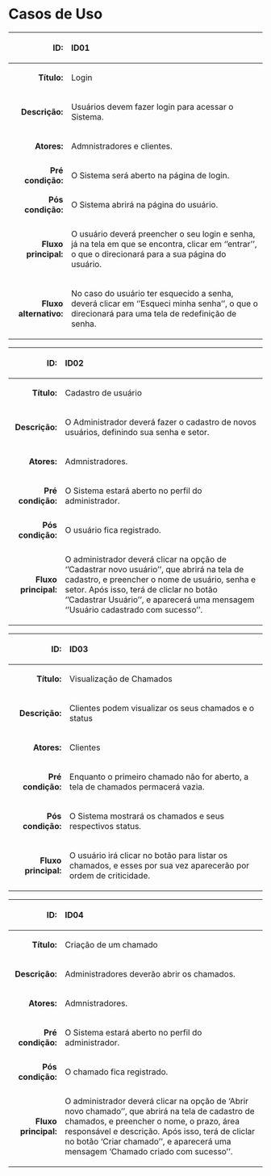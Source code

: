 # Casos de Uso



|**ID:** |<p>**ID01**</p><p></p><p></p>|
| -: | :- |
|**Título:**|<p>Login</p><p></p><p></p>|
|**Descrição:**|<p>Usuários devem fazer login para acessar o Sistema.</p><p></p><p></p>|
|**Atores:**|<p>Admnistradores e clientes.</p><p></p><p></p>|
|**Pré condição:**|<p>O Sistema será aberto na página de login.</p><p></p><p></p>|
|**Pós condição:**|<p>O Sistema abrirá na página do usuário.</p><p></p>|
|**Fluxo principal:**|<p>O usuário deverá preencher o seu login e senha, já na tela em que se encontra, clicar em ‘’entrar’’, o que o direcionará para a sua página do usuário.</p><p></p><p></p>|
|**Fluxo alternativo:**|<p>No caso do usuário ter esquecido a senha, deverá clicar em ‘’Esqueci minha senha’’, o que o direcionará para uma tela de redefinição de senha.</p><p></p><p></p>|




|**ID:** |<p>**ID02**</p><p></p><p></p>|
| -: | :- |
|**Título:**|<p>Cadastro de usuário</p><p></p><p></p>|
|**Descrição:**|<p>O Administrador deverá fazer o cadastro de novos usuários, definindo sua senha e setor.</p><p></p><p></p>|
|**Atores:**|<p>Admnistradores.</p><p></p><p></p>|
|**Pré condição:**|<p>O Sistema estará aberto no perfil do administrador. </p><p></p>|
|**Pós condição:**|<p>O usuário fica registrado. </p><p></p>|
|**Fluxo principal:**|<p>O administrador deverá clicar na opção de ‘’Cadastrar novo usuário’’, que abrirá na tela de cadastro, e preencher o nome de usuário, senha e setor. Após isso, terá de cliclar no botão ‘’Cadastrar Usuário’’, e aparecerá uma mensagem ‘’Usuário cadastrado com sucesso’’.</p><p></p><p></p>|




















|**ID:** |<p>**ID03**</p><p></p><p></p>|
| -: | :- |
|**Título:**|<p>Visualização de Chamados</p><p></p><p></p>|
|**Descrição:**|<p>Clientes podem visualizar os seus chamados e o status</p><p></p><p></p>|
|**Atores:**|<p>Clientes</p><p></p><p></p>|
|**Pré condição:**|<p>Enquanto o primeiro chamado não for aberto, a tela de chamados permacerá vazia.</p><p></p><p></p>|
|**Pós condição:**|<p>O Sistema mostrará os chamados e seus respectivos status.</p><p></p>|
|**Fluxo principal:**|<p>O usuário irá clicar no botão para listar os chamados, e esses por sua vez aparecerão por ordem de criticidade.</p><p></p><p></p>|





|**ID:** |<p>**ID04**</p><p></p><p></p>|
| -: | :- |
|**Título:**|<p>Criação de um chamado</p><p></p><p></p>|
|**Descrição:**|<p>Administradores deverão abrir os chamados.</p><p></p><p></p>|
|**Atores:**|<p>Admnistradores.</p><p></p><p></p>|
|**Pré condição:**|<p>O Sistema estará aberto no perfil do administrador. </p><p></p>|
|**Pós condição:**|<p>O chamado fica registrado.</p><p></p>|
|**Fluxo principal:**|<p>O administrador deverá clicar na opção de ‘Abrir novo chamado’’, que abrirá na tela de cadastro de chamados, e preencher o nome, o prazo, área responsável e descrição. Após isso, terá de cliclar no botão ‘Criar chamado’’, e aparecerá uma mensagem ‘Chamado criado com sucesso’’.</p><p></p><p></p>|

